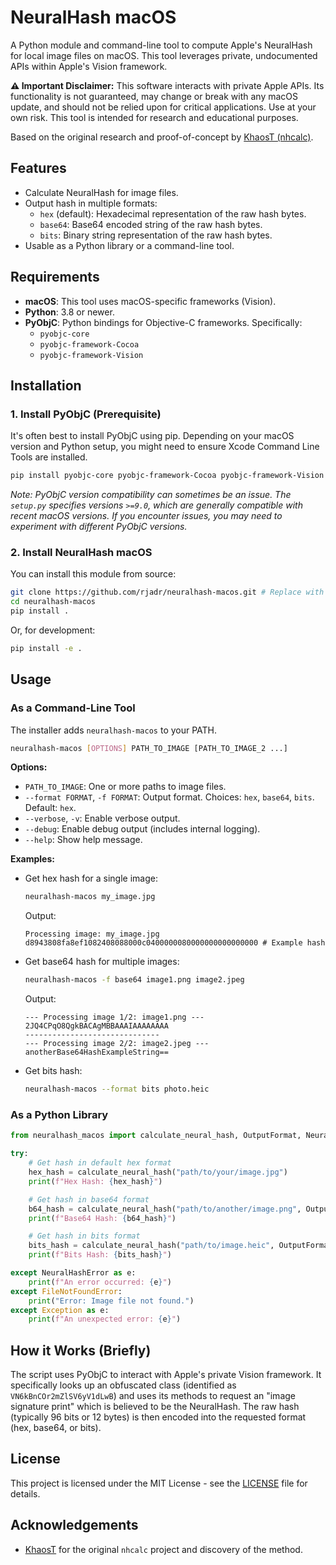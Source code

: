 # NeuralHash macOS

A Python module and command-line tool to compute Apple's NeuralHash for local image files on macOS. This tool leverages private, undocumented APIs within Apple's Vision framework.

**⚠️ Important Disclaimer:** This software interacts with private Apple APIs. Its functionality is not guaranteed, may change or break with any macOS update, and should not be relied upon for critical applications. Use at your own risk. This tool is intended for research and educational purposes.

Based on the original research and proof-of-concept by [KhaosT (nhcalc)](https://github.com/KhaosT/nhcalc).

## Features

*   Calculate NeuralHash for image files.
*   Output hash in multiple formats:
    *   `hex` (default): Hexadecimal representation of the raw hash bytes.
    *   `base64`: Base64 encoded string of the raw hash bytes.
    *   `bits`: Binary string representation of the raw hash bytes.
*   Usable as a Python library or a command-line tool.

## Requirements

*   **macOS**: This tool uses macOS-specific frameworks (Vision).
*   **Python**: 3.8 or newer.
*   **PyObjC**: Python bindings for Objective-C frameworks. Specifically:
    *   `pyobjc-core`
    *   `pyobjc-framework-Cocoa`
    *   `pyobjc-framework-Vision`

## Installation

### 1. Install PyObjC (Prerequisite)

It's often best to install PyObjC using pip. Depending on your macOS version and Python setup, you might need to ensure Xcode Command Line Tools are installed.

```bash
pip install pyobjc-core pyobjc-framework-Cocoa pyobjc-framework-Vision
```
*Note: PyObjC version compatibility can sometimes be an issue. The `setup.py` specifies versions `>=9.0`, which are generally compatible with recent macOS versions. If you encounter issues, you may need to experiment with different PyObjC versions.*

### 2. Install NeuralHash macOS

You can install this module from source:

```bash
git clone https://github.com/rjadr/neuralhash-macos.git # Replace with your repo URL
cd neuralhash-macos
pip install .
```

Or, for development:

```bash
pip install -e .
```

## Usage

### As a Command-Line Tool

The installer adds `neuralhash-macos` to your PATH.

```bash
neuralhash-macos [OPTIONS] PATH_TO_IMAGE [PATH_TO_IMAGE_2 ...]
```

**Options:**

*   `PATH_TO_IMAGE`: One or more paths to image files.
*   `--format FORMAT`, `-f FORMAT`: Output format. Choices: `hex`, `base64`, `bits`. Default: `hex`.
*   `--verbose`, `-v`: Enable verbose output.
*   `--debug`: Enable debug output (includes internal logging).
*   `--help`: Show help message.

**Examples:**

*   Get hex hash for a single image:
    ```bash
    neuralhash-macos my_image.jpg
    ```
    Output:
    ```
    Processing image: my_image.jpg
    d8943808fa8ef1082408088000c0400000080000000000000000 # Example hash
    ```

*   Get base64 hash for multiple images:
    ```bash
    neuralhash-macos -f base64 image1.png image2.jpeg
    ```
    Output:
    ```
    --- Processing image 1/2: image1.png ---
    2JQ4CPqO8QgkBACAgMBBAAAIAAAAAAAA
    ------------------------------
    --- Processing image 2/2: image2.jpeg ---
    anotherBase64HashExampleString==
    ```

*   Get bits hash:
    ```bash
    neuralhash-macos --format bits photo.heic
    ```

### As a Python Library

```python
from neuralhash_macos import calculate_neural_hash, OutputFormat, NeuralHashError

try:
    # Get hash in default hex format
    hex_hash = calculate_neural_hash("path/to/your/image.jpg")
    print(f"Hex Hash: {hex_hash}")

    # Get hash in base64 format
    b64_hash = calculate_neural_hash("path/to/another/image.png", OutputFormat.BASE64)
    print(f"Base64 Hash: {b64_hash}")

    # Get hash in bits format
    bits_hash = calculate_neural_hash("path/to/image.heic", OutputFormat.BITS)
    print(f"Bits Hash: {bits_hash}")

except NeuralHashError as e:
    print(f"An error occurred: {e}")
except FileNotFoundError:
    print("Error: Image file not found.")
except Exception as e:
    print(f"An unexpected error: {e}")

```

## How it Works (Briefly)

The script uses PyObjC to interact with Apple's private Vision framework. It specifically looks up an obfuscated class (identified as `VN6kBnCOr2mZlSV6yV1dLwB`) and uses its methods to request an "image signature print" which is believed to be the NeuralHash. The raw hash (typically 96 bits or 12 bytes) is then encoded into the requested format (hex, base64, or bits).

## License

This project is licensed under the MIT License - see the [LICENSE](LICENSE) file for details.

## Acknowledgements

*   [KhaosT](https://github.com/KhaosT) for the original `nhcalc` project and discovery of the method.